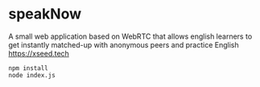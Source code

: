 # speakNow

A small web application based on WebRTC that allows english learners to get instantly matched-up with anonymous peers and practice English https://xseed.tech

```
npm install
node index.js
```
